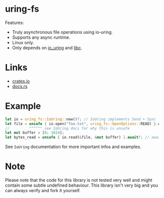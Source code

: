 
# uring-fs
Features:
- Truly asynchronous file operations using io-uring.
- Supports any async runtime.
- Linux only.
- Only depends on [io_uring](https://crates.io/crates/io_uring) and [libc](https://crates.io/crates/libc).

# Links
- [crates.io](https://crates.io/crates/uring-fs)
- [docs.rs](https://docs.rs/uring-fs)

# Example
```rust
let io = uring_fs::IoUring::new()?; // IoUring implements Send + Sync
let file = unsafe { io.open("foo.txt", uring_fs::OpenOptions::READ) }.await?;
//         ^^^^^^ see IoUring docs for why this is unsafe
let mut buffer = [0; 1024];
let bytes_read = unsafe { io.read(&file, &mut buffer) }.await?; // awaiting returns io::Result
```
See `IoUring` documentation for more important infos and examples.

# Note
Please note that the code for this library is not tested very well and might
contain some subtle undefined behaviour. This library isn't very big and you can always
verify and fork it yourself.
